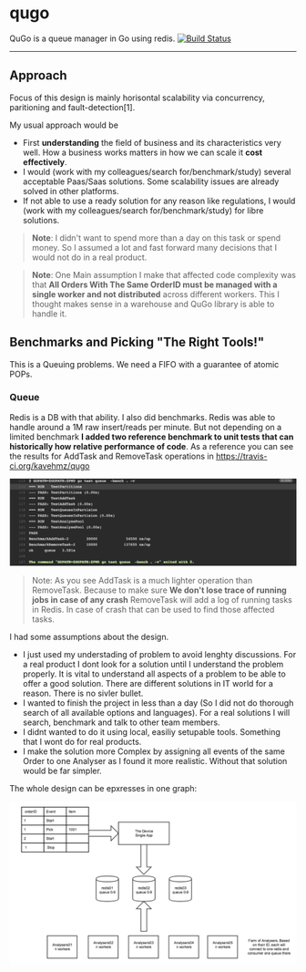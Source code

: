 
# qugo
QuGo is a queue manager in Go using redis.
[![Build Status](https://travis-ci.org/kavehmz/qugo.svg)](https://travis-ci.org/kavehmz/qugo)

---

## Approach

Focus of this design is mainly horisontal scalability via concurrency, paritioning and fault-detection[1].

My usual approach would be
- First **understanding** the field of business and its characteristics very well. How a business works matters in how we can scale it **cost effectively**.
- I would (work with my colleagues/search for/benchmark/study) several acceptable Paas/Saas solutions. Some scalability issues are already solved in other platforms.
- If not able to use a ready solution for any reason like regulations, I would (work with my colleagues/search for/benchmark/study) for libre solutions.

> **Note**: I didn't want to spend more than a day on this task or spend money. So I assumed a lot and fast forward many decisions that I would not do in a real product.


> **Note**: One Main assumption I make that affected code complexity was that **All Orders With The Same OrderID must be managed with a single worker and not distributed** across different workers. This I thought makes sense in a warehouse and QuGo library is able to handle it.

## Benchmarks and Picking "The Right Tools!"

This is a Queuing problems. We need a FIFO with a guarantee of atomic POPs.

### Queue
Redis is a DB with that ability. I also did benchmarks. Redis was able to handle around a 1M raw insert/reads per minute. But not depending on a limited benchmark **I added two reference benchmark to unit tests that can historically how relative performance of code**. As a reference you can see the results for AddTask and RemoveTask operations in https://travis-ci.org/kavehmz/qugo

![benchmarket](https://raw.githubusercontent.com/kavehmz/static/master/queue/benchmarket01.png)


> Note: As you see AddTask is a much lighter operation than RemoveTask. Because to make sure **We don't lose trace of running jobs in case of any crash** RemoveTask will add a log of running tasks in Redis. In case of crash that can be used to find those affected tasks.


I had some assumptions about the design.
- I just used my understading of problem to avoid lenghty discussions. For a real product I dont look for a solution until I understand the problem properly. It is vital to understand all aspects of a problem to be able to offer a good solution. There are different solutions in IT world for a reason. There is no sivler bullet.
- I wanted to finish the project in less than a day (So I did not do thorough search of all available options and languages). For a real solutions I will search, benchmark and talk to other team members.
- I didnt wanted to do it using local, easiliy setupable tools. Something that I wont do for real products. 
- I make the solution more Complex by assigning all events of the same Order to one Analyser as I found it more realistic. Without that solution would be far simpler.

The whole design can be epxresses in one graph:

[![Diagram](https://raw.githubusercontent.com/kavehmz/static/master/queue/diagram.png)]()
